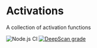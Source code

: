 # Activations

A collection of activation functions

![Node.js CI](https://github.com/raimannma/activations/workflows/Node.js%20CI/badge.svg)
[![DeepScan grade](https://deepscan.io/api/teams/9592/projects/12215/branches/185822/badge/grade.svg)](https://deepscan.io/dashboard#view=project&tid=9592&pid=12215&bid=185822)
